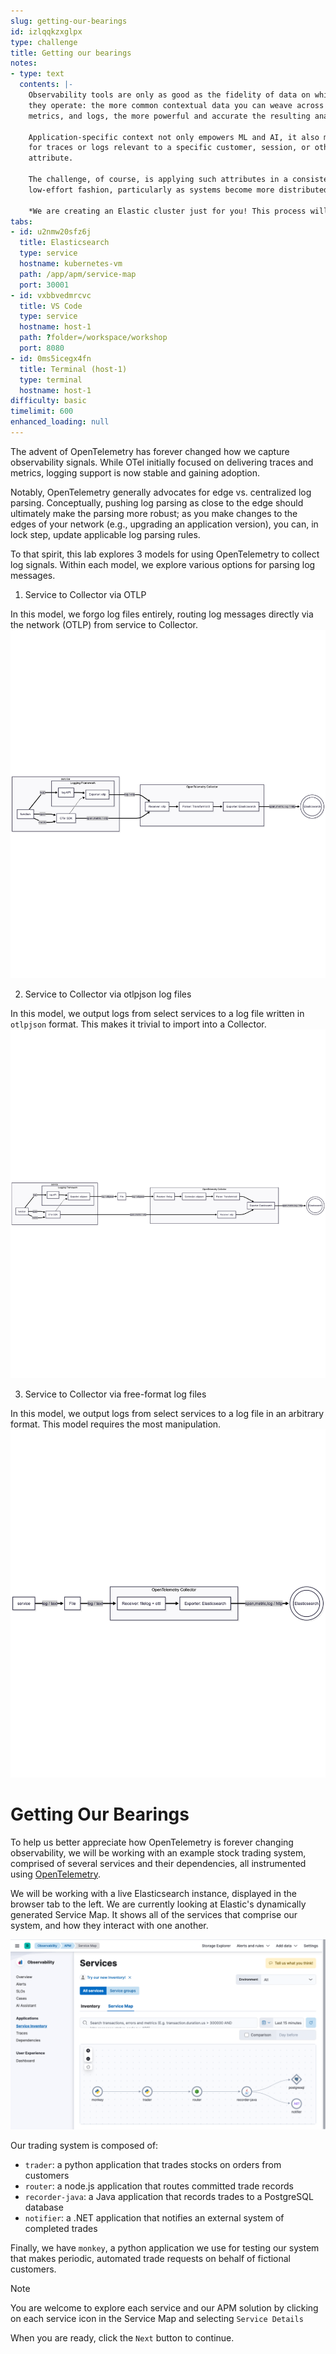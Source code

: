 ```yaml
---
slug: getting-our-bearings
id: izlqqkzxglpx
type: challenge
title: Getting our bearings
notes:
- type: text
  contents: |-
    Observability tools are only as good as the fidelity of data on which
    they operate: the more common contextual data you can weave across your traces,
    metrics, and logs, the more powerful and accurate the resulting analysis.

    Application-specific context not only empowers ML and AI, it also makes it possible to quickly search
    for traces or logs relevant to a specific customer, session, or other market-specific
    attribute.

    The challenge, of course, is applying such attributes in a consistent,
    low-effort fashion, particularly as systems become more distributed and complex.

    *We are creating an Elastic cluster just for you! This process will take 2 to 3 minutes. When the  `Start` bottom appears in the bottom-right, click it to get started!*
tabs:
- id: u2nmw20sfz6j
  title: Elasticsearch
  type: service
  hostname: kubernetes-vm
  path: /app/apm/service-map
  port: 30001
- id: vxbbvedmrcvc
  title: VS Code
  type: service
  hostname: host-1
  path: ?folder=/workspace/workshop
  port: 8080
- id: 0ms5icegx4fn
  title: Terminal (host-1)
  type: terminal
  hostname: host-1
difficulty: basic
timelimit: 600
enhanced_loading: null
---
```


The advent of OpenTelemetry has forever changed how we capture observability signals. While OTel initially focused on delivering traces and metrics, logging support is now stable and gaining adoption.

Notably, OpenTelemetry generally advocates for edge vs. centralized log parsing. Conceptually, pushing log parsing as close to the edge should ultimately make the parsing more robust; as you make changes to the edges of your network (e.g., upgrading an application version), you can, in lock step, update applicable log parsing rules.

To that spirit, this lab explores 3 models for using OpenTelemetry to collect log signals. Within each model, we explore various options for parsing log messages.

1) Service to Collector via OTLP

In this model, we forgo log files entirely, routing log messages directly via the network (OTLP) from service to Collector.
![service-map.png](../assets/method1.png)

2) Service to Collector via otlpjson log files

In this model, we output logs from select services to a log file written in `otlpjson` format. This makes it trivial to import into a Collector.
![service-map.png](../assets/method2.png)

3) Service to Collector via free-format log files

In this model, we output logs from select services to a log file in an arbitrary format. This model requires the most manipulation.
![service-map.png](../assets/method3.png)


Getting Our Bearings
===

To help us better appreciate how OpenTelemetry is forever changing observability, we will be working with an example stock trading system, comprised of several services and their dependencies, all instrumented using [OpenTelemetry](https://opentelemetry.io).

We will be working with a live Elasticsearch instance, displayed in the browser tab to the left. We are currently looking at Elastic's dynamically generated Service Map. It shows all of the services that comprise our system, and how they interact with one another.

![service-map.png](../assets/service-map.png)

Our trading system is composed of:
* `trader`: a python application that trades stocks on orders from customers
* `router`: a node.js application that routes committed trade records
* `recorder-java`: a Java application that records trades to a PostgreSQL database
* `notifier`: a .NET application that notifies an external system of completed trades

Finally, we have `monkey`, a python application we use for testing our system that makes periodic, automated trade requests on behalf of fictional customers.

> [!NOTE]
> You are welcome to explore each service and our APM solution by clicking on each service icon in the Service Map and selecting `Service Details`

When you are ready, click the `Next` button to continue.
